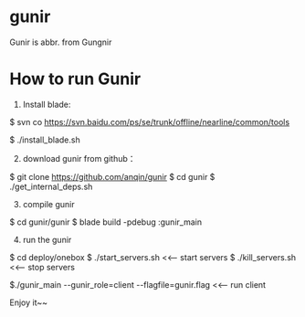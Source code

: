 # gunir
Gunir is abbr. from Gungnir

# How to run Gunir

1. Install blade:

$ svn co https://svn.baidu.com/ps/se/trunk/offline/nearline/common/tools

$ ./install_blade.sh

2. download gunir from github：

$ git clone https://github.com/anqin/gunir
$ cd gunir
$ ./get_internal_deps.sh


3. compile gunir

$ cd gunir/gunir
$ blade build -pdebug :gunir_main

4. run the gunir

$ cd deploy/onebox
$ ./start_servers.sh <<-- start servers
$ ./kill_servers.sh <<-- stop servers

$./gunir_main --gunir_role=client --flagfile=gunir.flag   <<-- run client

Enjoy it~~
